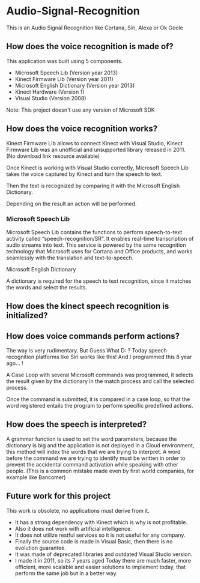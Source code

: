 # Audio-Signal-Recognition

This is an Audio Signal Recognition like Cortana, Siri, Alexa or Ok Goole

## How does the voice recognition is made of?

This application was built using 5 components.

* Microsoft Speech Lib (Version year 2013) 
* Kinect Firmware Lib (Version year 2011) 
* Microsoft English Dictionary (Version year 2013) 
* Kinect Hardware (Version 1) 
* Visual Studio (Version 2008) 

Note: This project doesn't use any version of Microsoft SDK

## How does the voice recognition works?

Kinect Firmware Lib allows to connect Kinect with Visual Studio, Kinect Firmware Lib was an unofficial and unsupported library released in 2011. (No download link resource available)

Once Kinect is working with Visual Studio correctly, Microsoft Speech Lib takes the voice captured by Kinect and turn the speech to text. 

Then the text is recognized by comparing it with the Microsoft English Dictionary. 

Depending on the result an action will be performed.

### Microsoft Speech Lib

Microsoft Speech Lib contains the functions to perform speech-to-text activity called “speech-recognition/SR”. It enables real-time transcription of audio streams into text. This service is powered by the same recognition technology that Microsoft uses for Cortana and Office products, and works seamlessly with the translation and text-to-speech.

Microsoft English Dictionary

A dictionary is required for the speech to text recognition, since it matches the words and select the results.

## How does the kinect speech recognition is initialized?

## How does voice commands perform actions?

The way is very rudimentary. But Guess What D: ? Today speech recognition platforms like Siri works like this! And I programmed this 8 year ago... !

A Case Loop with several Microsoft commands was programmed, it selects the result given by the dictionary in the match process and call the selected process. 

Once the command is submitted, it is compared in a case loop, so that the word registered entails the program to perform specific predefined actions.

## How does the speech is interpreted?

A grammar function is used to set the word parameters, because the dictionary is big and the application is not deployed in a Cloud environment, this method will index the words that we are trying to interpret. A word before the command we are trying to identify must be written in order to prevent the accidental command activation while speaking with other people. (This is a common mistake made even by first world companies, for example like Bancomer)

## Future work for this project

This work is obsolete, no applications must derive from it.

* It has a strong dependency with Kinect which is why is not profitable.
* Also it does not work with artificial intelligence.
* It does not utilize restful services so it is not useful for any company.
* Finally the source code is made in Visual Basic, then there is no evolution guarantee.
* It was made of deprecated libraries and outdated Visual Studio version. 
* I made it in 2011, so its 7 years aged Today there are much faster, more efficient, more scalable and easier solutions to implement today, that perform the same job but in a better way.